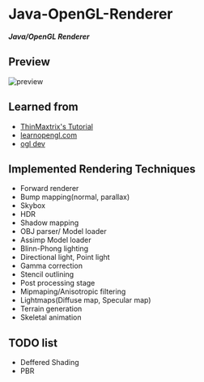 # Java-OpenGL-Renderer
***Java/OpenGL Renderer***

## Preview
![preview](.github/preview.gif)

## Learned from
- [ThinMaxtrix's Tutorial](https://www.youtube.com/playlist?list=PLRIWtICgwaX0u7Rf9zkZhLoLuZVfUksDP)
- [learnopengl.com](https://learnopengl.com/)
- [ogl dev](http://ogldev.atspace.co.uk/)

## Implemented Rendering Techniques
- Forward renderer
- Bump mapping(normal, parallax)
- Skybox
- HDR
- Shadow mapping  
- OBJ parser/ Model loader
- Assimp Model loader
- Blinn-Phong lighting
- Directional light, Point light
- Gamma correction
- Stencil outlining
- Post processing stage
- Mipmaping/Anisotropic filtering
- Lightmaps(Diffuse map, Specular map)
- Terrain generation
- Skeletal animation

## TODO list
- Deffered Shading
- PBR
